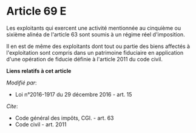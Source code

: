 # Article 69 E

Les exploitants qui exercent une activité mentionnée au cinquième ou sixième alinéa de l'article 63 sont soumis à un régime
réel d'imposition. 

Il en est de même des exploitants dont tout ou partie des biens affectés à l'exploitation sont compris dans un patrimoine
fiduciaire en application d'une opération de fiducie définie à l'article 2011 du code civil.

**Liens relatifs à cet article**

_Modifié par_:

  - Loi n°2016-1917 du 29 décembre 2016 - art. 15

_Cite_:

  - Code général des impôts, CGI. - art. 63
  - Code civil - art. 2011
